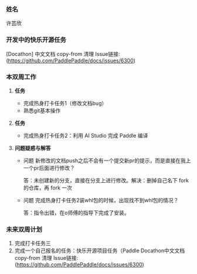 ### 姓名

许芸欣

### 开发中的快乐开源任务

[Docathon] 中文文档 copy-from 清理 Issue链接:(https://github.com/PaddlePaddle/docs/issues/6300)

### 本双周工作

1. **任务**

   - 完成热身打卡任务1（修改文档bug）
   - 熟悉git基本操作 

2. **任务**

   - 完成热身打卡任务2：利用 AI Studio 完成 Paddle 编译

3. **问题疑惑与解答**

   - 问题 新修改的文档push之后不会有一个提交新pr的提示，而是直接在我上一个pr后面进行修改？

     答：未创建新的分支，直接在分支上进行修改。解决：删掉自己名下 fork 的仓库，再 fork 一次

   - 问题 完成热身打卡任务2装whl包的时候，出现找不到whl包的情况？

     答：指令出错，在o师傅的指导下完成了安装。

### 未来双周计划

1. 完成打卡任务三
2. 完成一个自己报名的任务：快乐开源项目任务（Paddle Docathon中文文档 copy-from 清理 Issue链接:(https://github.com/PaddlePaddle/docs/issues/6300)
